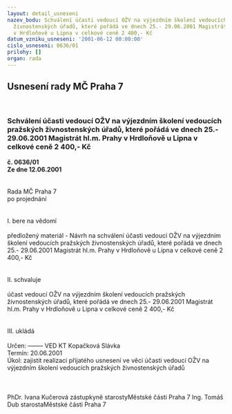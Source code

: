```yaml
---
layout: detail_usneseni
nazev_bodu: Schválení účasti vedoucí OŽV na výjezdním školení vedoucích pražských
  živnostenských úřadů, které pořádá ve dnech 25.- 29.06.2001 Magistrát hl.m. Prahy
  v Hrdloňově u Lipna v celkové ceně 2 400,- Kč
datum_vzniku_usneseni: '2001-06-12 00:00:00'
cislo_usneseni: 0636/01
prilohy: []
organ: rada
---
```

<div id="ucUsn_pList" class="usn">
	<span><h2>Usnesení rady MČ Praha 7 </h2>
<br></span><div class="standBody">
<span><h3>Schválení účasti vedoucí OŽV na výjezdním školení vedoucích pražských živnostenských úřadů, které pořádá ve dnech 25.- 29.06.2001 Magistrát hl.m. Prahy v Hrdloňově u Lipna v celkové ceně 2 400,- Kč</h3></span><div class="center">
		<strong>č. 0636/01</strong><br>
	</div>
<div class="center">
		<strong>Ze dne 12.06.2001</strong><br><br>
	</div>
<br>Rada MČ Praha 7<br>po projednání<br><br><br>I.	bere na vědomí<br><br> předložený materiál - Návrh na schválení účasti vedoucí OŽV na výjezdním školení vedoucích pražských živnostenských úřadů, které pořádá ve dnech 25.- 29.06.2001 Magistrát hl.m. Prahy v Hrdloňově u Lipna v celkové ceně 2 400,- Kč<br><br><br>II.	schvaluje <br><br>účast vedoucí OŽV na výjezdním školení vedoucích pražských živnostenských úřadů, které pořádá ve dnech 25.- 29.06.2001 Magistrát hl.m. Prahy v Hrdloňově u Lipna v celkové ceně 2 400,- Kč<br><br><br>III.	ukládá<br><br> Určen:	–––––	VED KT Kopačková Slávka<br>Termín: 20.06.2001<br>Úkol:	zajistit realizaci přijatého usnesení ve věci účasti  vedoucí OŽV na výjezdním školení vedoucích pražských živnostenských úřadů <br> <br><br> 	<br>PhDr. Ivana Kučerová zástupkyně starostyMěstské části Praha 7	Ing. Tomáš Dub starostaMěstské části Praha 7<br>	<br><br>
</div>
</div>